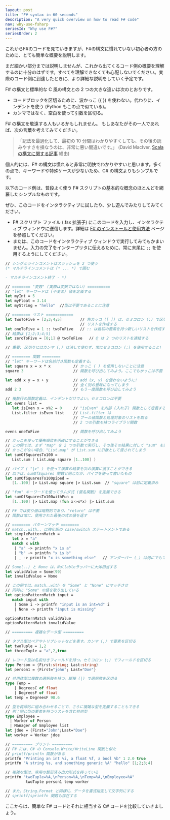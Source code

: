 ```yaml
---
layout: post
title: "F# syntax in 60 seconds"
description: "A very quick overview on how to read F# code"
nav: why-use-fsharp
seriesId: "Why use F#?"
seriesOrder: 2
---
```


これからF#のコードを見ていきますが、F#の構文に慣れていない初心者の方のために、とても簡単な概要を説明します。

まだ細かい部分までは説明しませんが、これから出てくるコード例の概要を理解するのに十分のはずです。すべてを理解できなくても心配しないでください。実際のコード例に到達したときに、より詳細な説明をしていく予定です。

F# の構文と標準的な C 風の構文との 2 つの大きな違いは次のとおりです。

* コードブロックを区切るために、波かっこ ({ }) を使わない。代わりに、インデントを使う (Python もこの点で似ている)。
* カンマではなく、空白を使って引数を区切る。

F# の構文を敬遠する人もいるかもしれません。 もしあなたがその一人であれば、次の言葉を考えてみてください。

> 「記法を最適化して、最初の 10 分間はわかりやすくしても、その後の読みやすさを損なうのは、非常に悪い間違いです。」 (David MacIver, [Scala の構文に関する記事](http://rickyclarkson.blogspot.co.uk/2008/01/in-defence-of-0l-in-scala.html) 経由)

個人的には、F# の構文は慣れると非常に明快でわかりやすいと思います。多くの点で、キーワードや特殊ケースが少ないため、C# の構文よりもシンプルです。

以下のコード例は、普段よく使う F# スクリプトの基本的な概念のほとんどを網羅したシンプルなものです。

ぜひ、このコードをインタラクティブに試したり、少し遊んでみたりしてみてください。

* F# スクリプト ファイル (.fsx 拡張子) にこのコードを入力し、インタラクティブ ウィンドウに送信します。詳細は [F# のインストールと使用方法](../installing-and-using/index.md) ページを参照してください。
* または、このコードをインタラクティブ ウィンドウで実行してみてもかまいません。入力の完了をインタープリタに伝えるために、常に末尾に `;;` を使用するようにしてください。


```fsharp
// シングルラインコメントはスラッシュを 2 つ使う
(* マルチラインコメントは (* ... *) で囲む

- マルチラインコメント終了 - *)

// ======== "変数" (実際は変数ではない) ==========
// "let" キーワードは (不変の) 値を定義する
let myInt = 5
let myFloat = 3.14
let myString = "hello"	//型は不要であることに注意

// ======== リスト ============
let twoToFive = [2;3;4;5]        // 角カッコ ([ ]) は、セミコロン (;) で区切られた
                                 // リストを作成する
let oneToFive = 1 :: twoToFive   // :: は最初の要素を持つ新しいリストを作成する
// 結果は [1;2;3;4;5]
let zeroToFive = [0;1] @ twoToFive   // @ は 2 つのリストを連結する

// 重要: 区切りにはカンマ (,) は決して使わず、常にセミコロン (;) を使用すること!

// ======== 関数 ========
// "let" キーワードは名前付き関数も定義する。
let square x = x * x          // かっこ ( ) を使用しないことに注意
square 3                      // 関数を呼び出してみよう。ここでもかっこは不要

let add x y = x + y           // add (x, y) を使わないように! 
                              // 全く別の意味になってしまう
add 2 3                       // もう一度関数を呼び出してみよう

// 複数行の関数定義は、インデントだけでよい。セミコロンは不要
let evens list =
   let isEven x = x%2 = 0     // "isEven" を内部 (入れ子) 関数として定義する
   List.filter isEven list    // List.filter は
                              // ブール値関数と処理対象のリストを取る
                              // 2 つの引数を持つライブラリ関数

evens oneToFive               // 関数を呼び出してみよう

// かっこを使って優先順位を明確にすることができる
// この例では、まず "map" を 2 つの引数で実行し、その後その結果に対して "sum" を実行する
// かっこがない場合、"List.map" が List.sum に引数として渡されてしまう
let sumOfSquaresTo100 =
   List.sum ( List.map square [1..100] )

// パイプ ( "|>" ) を使って演算の結果を次の演算に流すことができる
// 以下は、sumOfSquares 関数と同じだが、パイプを使って書いたもの
let sumOfSquaresTo100piped =
   [1..100] |> List.map square |> List.sum  // "square" は前に定義済み

// "fun" キーワードを使ってラムダ式 (匿名関数) を定義できる
let sumOfSquaresTo100withFun =
   [1..100] |> List.map (fun x->x*x) |> List.sum

// F# では戻り値は暗黙的であり、"return" は不要
// 関数は常に、使用された最後の式の値を返す

// ======== パターンマッチ ========
// match..with.. は強化版の case/switch ステートメントである
let simplePatternMatch =
   let x = "a"
   match x with
    | "a" -> printfn "x is a"
    | "b" -> printfn "x is b"
    | _ -> printfn "x is something else"   // アンダーバー (_) は何にでもマッチする

// Some(..) と None は、Nullableラッパーに大体相当する
let validValue = Some(99)
let invalidValue = None

// この例では、match..with を "Some" と "None" にマッチさせ
// 同時に "Some" の値を取り出している
let optionPatternMatch input =
   match input with
    | Some i -> printfn "input is an int=%d" i
    | None -> printfn "input is missing"

optionPatternMatch validValue
optionPatternMatch invalidValue

// ========= 複雑なデータ型 =========

// タプル型はペアやトリプレットなどを表す。カンマ (,) で要素を区切る
let twoTuple = 1,2
let threeTuple = "a",2,true

// レコード型は名前付きフィールドを持つ。セミコロン (;) でフィールドを区切る
type Person = {First:string; Last:string}
let person1 = {First="john"; Last="Doe"}

// 共用体型は複数の選択肢を持つ。縦棒 (|) で選択肢を区切る
type Temp = 
	| DegreesC of float
	| DegreesF of float
let temp = DegreesF 98.6

// 型を再帰的に組み合わせることで、さらに複雑な型を定義することもできる
// 例：同じ型の要素を持つリストを含む共用型
type Employee = 
  | Worker of Person
  | Manager of Employee list
let jdoe = {First="John";Last="Doe"}
let worker = Worker jdoe

// ========= プリント =========
// F# には、C# の Console.Write/WriteLine 関数と似た
// printf/printfn 関数がある
printfn "Printing an int %i, a float %f, a bool %b" 1 2.0 true
printfn "A string %s, and something generic %A" "hello" [1;2;3;4]

// 複雑な型は、専用の整形済み出力形式を持っている
printfn "twoTuple=%A,\nPerson=%A,\nTemp=%A,\nEmployee=%A" 
         twoTuple person1 temp worker

// また、String.Format と同様に、データを書式指定して文字列にする
// sprintf/sprintfn 関数も存在する

```

ここからは、簡単な F# コードとそれに相当する C# コードを比較していきましょう。